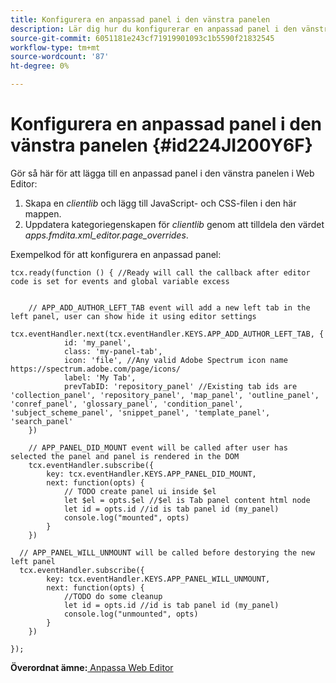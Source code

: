 ```yaml
---
title: Konfigurera en anpassad panel i den vänstra panelen
description: Lär dig hur du konfigurerar en anpassad panel i den vänstra panelen
source-git-commit: 6051181e243cf71919901093c1b5590f21832545
workflow-type: tm+mt
source-wordcount: '87'
ht-degree: 0%

---
```



# Konfigurera en anpassad panel i den vänstra panelen {#id224JI200Y6F}

Gör så här för att lägga till en anpassad panel i den vänstra panelen i Web Editor:

1. Skapa en *clientlib* och lägg till JavaScript- och CSS-filen i den här mappen.
1. Uppdatera kategoriegenskapen för *clientlib* genom att tilldela den värdet *apps.fmdita.xml\_editor.page\_overrides*.

Exempelkod för att konfigurera en anpassad panel:

```
tcx.ready(function () { //Ready will call the callback after editor code is set for events and global variable excess
 
 
    // APP_ADD_AUTHOR_LEFT_TAB event will add a new left tab in the left panel, user can show hide it using editor settings
    tcx.eventHandler.next(tcx.eventHandler.KEYS.APP_ADD_AUTHOR_LEFT_TAB, {
            id: 'my_panel',
            class: 'my-panel-tab',
            icon: 'file', //Any valid Adobe Spectrum icon name https://spectrum.adobe.com/page/icons/
            label: 'My Tab',
            prevTabID: 'repository_panel' //Existing tab ids are 'collection_panel', 'repository_panel', 'map_panel', 'outline_panel', 'conref_panel', 'glossary_panel', 'condition_panel', 'subject_scheme_panel', 'snippet_panel', 'template_panel', 'search_panel'
    })
 
    // APP_PANEL_DID_MOUNT event will be called after user has selected the panel and panel is rendered in the DOM
    tcx.eventHandler.subscribe({
        key: tcx.eventHandler.KEYS.APP_PANEL_DID_MOUNT,
        next: function(opts) {
            // TODO create panel ui inside $el
            let $el = opts.$el //$el is Tab panel content html node
            let id = opts.id //id is tab panel id (my_panel)
            console.log("mounted", opts)
        }
    })
 
  // APP_PANEL_WILL_UNMOUNT will be called before destorying the new left panel
  tcx.eventHandler.subscribe({
        key: tcx.eventHandler.KEYS.APP_PANEL_WILL_UNMOUNT,
        next: function(opts) {
            //TODO do some cleanup
            let id = opts.id //id is tab panel id (my_panel)
            console.log("unmounted", opts)
        }
    })
 
});
```

**Överordnat ämne:**[ Anpassa Web Editor](conf-web-editor.md)

